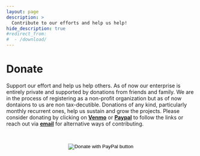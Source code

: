 ```yaml
---
layout: page
description: >
  Contribute to our efforts and help us help!
hide_description: true
#redirect_from:
#  - /download/
---
```


# Donate

<!--author-->

Support our effort and help us help others. As of now our enterprise is entirely 
private and supported by donations from friends and family. We are in the 
process of registering as a non-profit organization but as of now dontaions to us are non
 tax-decutible. Donations of any kind, particularly monthly recurrent ones, help us sustain 
 and grow the projects. Please consider donating by clicking on [**Venmo**](https://venmo.com/?txn=pay&audience=public&recipients=@ElisabethAdetta-Heynold&note=For%20Elmama%20Kindergarten%20Watamu,%20Kenya) or [**Paypal**](https://www.paypal.com/donate/?hosted_button_id=2BLC9SYLSQN5W) to follow the links or reach out via [**email**](mailto:elisabeth.heynold@web.de) for  alternative ways of contributing.

<br  />


<form action="https://www.paypal.com/donate" method="post" target="_top">
<input type="hidden" name="hosted_button_id" value="2BLC9SYLSQN5W" />
<p align = "center">
  <input type="image" src="https://www.paypalobjects.com/en_US/i/btn/btn_donate_LG.gif" border="0" name="submit" title="PayPal - The safer, easier way to pay online!" alt="Donate with PayPal button" />
</p>
<img alt="" border="0" src="https://www.paypal.com/en_US/i/scr/pixel.gif" width="1" height="1" />
</form>